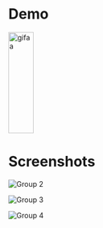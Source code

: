 # Demo



<p><img align="center" alt="gifaa" src="https://github.com/Abhijeet1710/Grademy-Android-App/blob/main/1VideoSpeed1640165065535.mp4" height="200" width="50"/></p>

# Screenshots

![Group 2](https://user-images.githubusercontent.com/52439127/147067878-52edcead-3210-4e94-8e5b-75c2f20baea7.png)

![Group 3](https://user-images.githubusercontent.com/52439127/147067989-4d6edde9-8152-4a16-8e8c-69598a05f1d8.png)

![Group 4](https://user-images.githubusercontent.com/52439127/147068003-528c2ade-02ca-4542-863b-a0c8ecd5f484.png)
